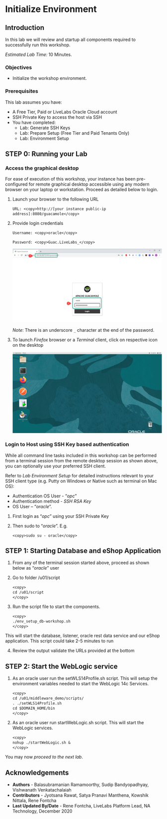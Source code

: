 # Initialize Environment

## Introduction

In this lab we will review and startup all components required to successfully run this workshop.

*Estimated Lab Time:* 10 Minutes.

### Objectives
- Initialize the workshop environment.

### Prerequisites
This lab assumes you have:
- A Free Tier, Paid or LiveLabs Oracle Cloud account
- SSH Private Key to access the host via SSH
- You have completed:
    - Lab: Generate SSH Keys
    - Lab: Prepare Setup (Free Tier and Paid Tenants Only)
    - Lab: Environment Setup

## **STEP 0**: Running your Lab
### Access the graphical desktop
For ease of execution of this workshop, your instance has been pre-configured for remote graphical desktop accessible using any modern browser on your laptop or workstation. Proceed as detailed below to login.

1. Launch your browser to the following URL

    ```
    URL: <copy>http://[your instance public-ip address]:8080/guacamole</copy>
    ```

2. Provide login credentials

    ```
    Username: <copy>oracle</copy>
    ```
    ```
    Password: <copy>Guac.LiveLabs_</copy>
    ```

    ![](./images/guacamole-login.png " ")

    *Note*: There is an underscore `_` character at the end of the password.

3. To launch *Firefox* browser or a *Terminal* client, click on respective icon on the desktop

    ![](./images/guacamole-landing.png " ")

### Login to Host using SSH Key based authentication
While all command line tasks included in this workshop can be performed from a terminal session from the remote desktop session as shown above, you can optionally use your preferred SSH client.

Refer to *Lab Environment Setup* for detailed instructions relevant to your SSH client type (e.g. Putty on Windows or Native such as terminal on Mac OS):
  - Authentication OS User - “*opc*”
  - Authentication method - *SSH RSA Key*
  - OS User – “*oracle*”.

1. First login as “*opc*” using your SSH Private Key

2. Then sudo to “*oracle*”. E.g.

    ```
    <copy>sudo su - oracle</copy>
    ```

## **STEP 1**: Starting Database and eShop Application
1. From any of the terminal session started above, proceed as shown below as “*oracle*” user

2. Go to folder /u01/script

    ```
    <copy>
    cd /u01/script
    </copy>
    ```
3. Run the script file to start the components.

    ```
    <copy>
    ./env_setup_db-workshop.sh
    </copy>
    ```

This will start the database, listener, oracle rest data service and our eShop application. This script could take 2-5 minutes to run

4. Review the output validate the URLs provided at the bottom

## **STEP 2**: Start the WebLogic service

1.	As an oracle user run the setWLS14Profile.sh script. This will setup the environment variables needed to start the WebLogic 14c Services.

    ````
    <copy>
    cd /u01/middleware_demo/scripts/
    . ./setWLS14Profile.sh
    cd $DOMAIN_HOME/bin
    </copy>
    ````

2.	As an oracle user run startWebLogic.sh script. This will start the WebLogic services.

    ````
    <copy>
    nohup ./startWebLogic.sh &
    </copy>
    ````

You may now *proceed to the next lab*.

## Acknowledgements

- **Authors** - Balasubramanian Ramamoorthy, Sudip Bandyopadhyay, Vishwanath Venkatachalaiah
- **Contributors** - Jyotsana Rawat, Satya Pranavi Manthena, Kowshik Nittala, Rene Fontcha
- **Last Updated By/Date** - Rene Fontcha, LiveLabs Platform Lead, NA Technology, December 2020


